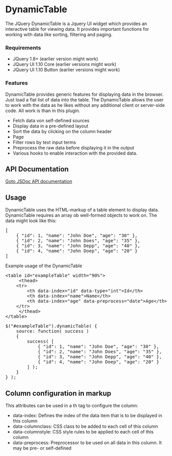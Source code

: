 DynamicTable
============

The JQuery DynamicTable is a Jquery UI widget which provides an interactive table for viewing data.
It provides important functions for working with data like sorting, filtering and paging.

### Requirements

- JQuery 1.8+ (earlier version might work)
- JQuery UI 1.10 Core (earlier versions might work)
- JQuery UI 1.10 Button  (earlier versions might work)

### Features

DynamicTable provides generic features for displaying data in the browser. Just load a flat list of data into the table. The DynamicTable allows the user to work with the data as he likes without any additional client or server-side code. All work is than in this plugin.

- Fetch data von self-defined sources
- Display data in a pre-defined layout
- Sort the data by clicking on the column header
- Page 
- Filter rows by text input terms
- Preprocess the raw data before displaying it in the output
- Various hooks to enable interaction with the provided data.

## API Documentation

<a href="http://bjoernruberg.github.io/DynamicTable/src/out/custom.dynamicTable.html">Goto JSDoc API documentation</a>

## Usage

DynamicTable uses the HTML-markup of a table element to display data. DynamicTable requires an array ob well-formed objects to work on. The data might look like this:

<pre>
[
	{ "id": 1, "name": "John Doe", "age": "30" },
	{ "id": 2, "name": "John Does", "age": "35" },
	{ "id": 3, "name": "John Depp", "age": "40" },
	{ "id": 4, "name": "John Doep", "age": "20" }
]
</pre>

Example usage of the DynamicTable
<pre>
&lt;table id=&quot;exampleTable&quot; width=&quot;90%&quot;&gt;
     &lt;thead&gt;
	&lt;tr&gt;
	    &lt;th data-index=&quot;id&quot; data-type=&quot;int&quot;&gt;Id&lt;/th&gt;
	    &lt;th data-index=&quot;name&quot;&gt;Name&lt;/th&gt;
	    &lt;th data-index=&quot;age&quot; data-preprocess=&quot;date&quot;&gt;Age&lt;/th&gt;
	&lt;/tr&gt;
     &lt;/thead&gt;
&lt;/table&gt;	
</pre>

<pre>
$("#exampleTable").dynamicTable( {
	source: function( success )
	{
		success( [
			{ "id": 1, "name": "John Doe", "age": "30" },
			{ "id": 2, "name": "John Does", "age": "35" },
			{ "id": 3, "name": "John Depp", "age": "40" },
			{ "id": 4, "name": "John Doep", "age": "20" }
		] );
	}
} );
</pre>

## Column configuration in markup

This attributes can be used in a th tag to configure the column:
- data-index: Defines the index of the data item that is to be displayed in this column
- data-columnclass: CSS class to be added to each cell of this column
- data-columnstyle: CSS style rules to be applied to each cell of this column
- data-preprocess: Preprocessor to be used on all data in this column. It may be pre- or self-defined
